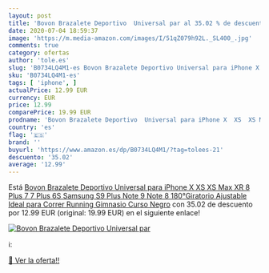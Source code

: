 ```yaml
---
layout: post
title: 'Bovon Brazalete Deportivo  Universal par al 35.02 % de descuento'
date: 2020-07-04 18:59:37
image: 'https://m.media-amazon.com/images/I/51qZ079h92L._SL400_.jpg'
comments: true
category: ofertas
author: 'tole.es'
slug: 'B0734LQ4M1-es Bovon Brazalete Deportivo Universal para iPhone X XS XS...'
sku: 'B0734LQ4M1-es'
tags: [ 'iphone', ]
actualPrice: 12.99 EUR
currency: EUR
price: 12.99
comparePrice: 19.99 EUR
prodname: 'Bovon Brazalete Deportivo  Universal para iPhone X  XS  XS Max  XR  8 Plus  7  7 Plus  6S  Samsung S9 Plus  Note 9  Note 8  180°Giratorio Ajustable  Ideal para Correr Running Gimnasio Curso  Negro'
country: 'es'
flag: '🇪🇸'
brand: ''
buyurl: 'https://www.amazon.es/dp/B0734LQ4M1/?tag=tolees-21'
descuento: '35.02'
average: '12.99'
---
```


Está [Bovon Brazalete Deportivo  Universal para iPhone X  XS  XS Max  XR  8 Plus  7  7 Plus  6S  Samsung S9 Plus  Note 9  Note 8  180°Giratorio Ajustable  Ideal para Correr Running Gimnasio Curso  Negro](https://www.amazon.es/dp/B0734LQ4M1/?tag=tolees-21) con 35.02 de descuento por 12.99 EUR (original: 19.99 EUR) en el siguiente enlace!

[![Bovon Brazalete Deportivo  Universal par](https://m.media-amazon.com/images/I/51qZ079h92L._SL400_.jpg)](https://www.amazon.es/dp/B0734LQ4M1/?tag=tolees-21)

ℹ️:


[🛒 Ver la oferta!!](https://www.amazon.es/dp/B0734LQ4M1/?tag=tolees-21)
